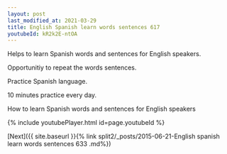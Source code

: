 ```yaml
---
layout: post
last_modified_at: 2021-03-29
title: English Spanish learn words sentences 617 
youtubeId: kR2k2E-ntOA
---
```

 
 
Helps to learn Spanish words and sentences for English speakers.

Opportunitiy to repeat the words sentences. 

Practice Spanish language. 
 
10 minutes practice every day. 
 
How to learn Spanish words and sentences for English speakers 
 
{% include youtubePlayer.html id=page.youtubeId %}
 
 
[Next]({{ site.baseurl }}{% link  split2/_posts/2015-06-21-English spanish learn words sentences 633 .md%})
 
